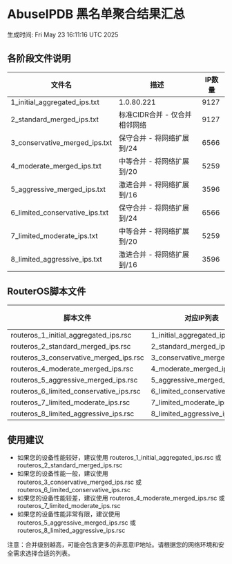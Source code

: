 # AbuseIPDB 黑名单聚合结果汇总
生成时间: Fri May 23 16:11:16 UTC 2025

## 各阶段文件说明

| 文件名 | 描述 | IP数量 |
|--------|------|--------|
| 1_initial_aggregated_ips.txt | 1.0.80.221 | 9127 |
| 2_standard_merged_ips.txt | 标准CIDR合并 - 仅合并相邻网络 | 9127 |
| 3_conservative_merged_ips.txt | 保守合并 - 将网络扩展到/24 | 6566 |
| 4_moderate_merged_ips.txt | 中等合并 - 将网络扩展到/20 | 5259 |
| 5_aggressive_merged_ips.txt | 激进合并 - 将网络扩展到/16 | 3596 |
| 6_limited_conservative_ips.txt | 保守合并 - 将网络扩展到/24 | 6566 |
| 7_limited_moderate_ips.txt | 中等合并 - 将网络扩展到/20 | 5259 |
| 8_limited_aggressive_ips.txt | 激进合并 - 将网络扩展到/16 | 3596 |

## RouterOS脚本文件

| 脚本文件 | 对应IP列表 | IP数量 |
|----------|------------|--------|
| routeros_1_initial_aggregated_ips.rsc | 1_initial_aggregated_ips.txt | 9127 |
| routeros_2_standard_merged_ips.rsc | 2_standard_merged_ips.txt | 9127 |
| routeros_3_conservative_merged_ips.rsc | 3_conservative_merged_ips.txt | 6566 |
| routeros_4_moderate_merged_ips.rsc | 4_moderate_merged_ips.txt | 5259 |
| routeros_5_aggressive_merged_ips.rsc | 5_aggressive_merged_ips.txt | 3596 |
| routeros_6_limited_conservative_ips.rsc | 6_limited_conservative_ips.txt | 6566 |
| routeros_7_limited_moderate_ips.rsc | 7_limited_moderate_ips.txt | 5259 |
| routeros_8_limited_aggressive_ips.rsc | 8_limited_aggressive_ips.txt | 3596 |

## 使用建议

- 如果您的设备性能较好，建议使用 routeros_1_initial_aggregated_ips.rsc 或 routeros_2_standard_merged_ips.rsc
- 如果您的设备性能一般，建议使用 routeros_3_conservative_merged_ips.rsc 或 routeros_6_limited_conservative_ips.rsc
- 如果您的设备性能较差，建议使用 routeros_4_moderate_merged_ips.rsc 或 routeros_7_limited_moderate_ips.rsc
- 如果您的设备性能非常有限，建议使用 routeros_5_aggressive_merged_ips.rsc 或 routeros_8_limited_aggressive_ips.rsc

注意：合并级别越高，可能会包含更多的非恶意IP地址。请根据您的网络环境和安全需求选择合适的列表。
